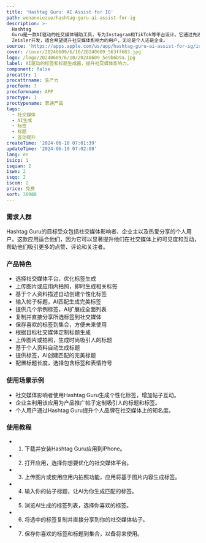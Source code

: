 ```yaml
---
title: 'Hashtag Guru: AI Assist for IG'
path: wenanxiezuo/hashtag-guru-ai-assist-for-ig
description: >-
  Hashtag
  Guru是一款AI驱动的社交媒体辅助工具，专为Instagram和TikTok等平台设计。它通过先进的AI技术，帮助用户生成吸引眼球的标签和标题，从而增加帖子的曝光率和互动性。产品的主要优点包括个性化的标签生成、基于图片和描述的标题生成、以及便捷的标签和标题管理功能。背景信息显示，该应用由Marton
  Zeisler开发，适合希望提升社交媒体影响力的用户，无论是个人还是企业。
source: 'https://apps.apple.com/us/app/hashtag-guru-ai-assist-for-ig/id6503111467'
cover: /cover/20240609/6/10/20240609_563ff683.jpg
logo: /logo/20240609/6/10/20240609_5e9b6b9a.jpg
label: AI驱动的标签和标题生成器，提升社交媒体影响力。
component: false
procattr: 1
procattrname: 生产力
procform: 7
procformname: APP
proctype: 1
proctypename: 普通产品
tags:
  - 社交媒体
  - AI生成
  - 标签
  - 标题
  - 互动提升
createTime: '2024-06-10 07:01:39'
updateTime: '2024-06-10 07:02:08'
lang: en
isicp: 1
isqian: 2
iswx: 2
isqq: 2
iscom: 2
price: 免费
sort: 30980
---
```




### 需求人群
Hashtag Guru的目标受众包括社交媒体影响者、企业主以及热爱分享的个人用户。这款应用适合他们，因为它可以显著提升他们在社交媒体上的可见度和互动，帮助他们吸引更多的点赞、评论和关注者。

### 产品特色
* 选择社交媒体平台，优化标签生成
* 上传图片或应用内拍照，即时生成相关标签
* 基于个人资料描述自动创建个性化标签
* 输入帖子标题，AI匹配生成完美标签
* 提供几个示例标签，AI扩展成全面列表
* 复制并直接分享所选标签到社交媒体
* 保存喜欢的标签到集合，方便未来使用
* 根据目标社交媒体定制标题生成
* 上传图片或拍照，生成时尚吸引人的标题
* 基于个人资料自动生成标题
* 提供标签，AI创建匹配的完美标题
* 配置标题长度，选择包含标签和表情符号

### 使用场景示例
* 社交媒体影响者使用Hashtag Guru生成个性化标签，增加帖子互动。
* 企业主利用该应用为产品推广帖子定制吸引人的标题和标签。
* 个人用户通过Hashtag Guru提升个人品牌在社交媒体上的知名度。

### 使用教程
* 1. 下载并安装Hashtag Guru应用到iPhone。
* 2. 打开应用，选择你想要优化的社交媒体平台。
* 3. 上传图片或使用应用内拍照功能，应用将基于图片内容生成标签。
* 4. 输入你的帖子标题，让AI为你生成匹配的标签。
* 5. 浏览AI生成的标签列表，选择你喜欢的标签。
* 6. 将选中的标签复制并直接分享到你的社交媒体帖子。
* 7. 保存你喜欢的标签和标题到集合，以备将来使用。

  
